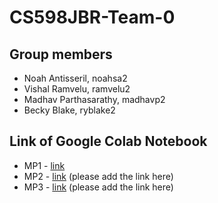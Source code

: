# CS598JBR-Team-0

## Group members
- Noah Antisseril, noahsa2
- Vishal Ramvelu, ramvelu2
- Madhav Parthasarathy, madhavp2
- Becky Blake, ryblake2

## Link of Google Colab Notebook
- MP1 - [link](https://colab.research.google.com/drive/12hIVIYQ94-pJX2qGWTv6u6FeT9v3j307?usp=sharing)
- MP2 - [link](URL) (please add the link here)
- MP3 - [link](URL) (please add the link here)
